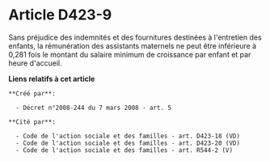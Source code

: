 # Article D423-9

Sans préjudice des indemnités et des fournitures destinées à l'entretien des enfants, la rémunération des assistants
maternels ne peut être inférieure à 0,281 fois le montant du salaire minimum de croissance par enfant et par heure d'accueil.

**Liens relatifs à cet article**

	**Créé par**:

	  - Décret n°2008-244 du 7 mars 2008 - art. 5

	**Cité par**:

	  - Code de l'action sociale et des familles - art. D423-18 (VD)
	  - Code de l'action sociale et des familles - art. D423-20 (VD)
	  - Code de l'action sociale et des familles - art. R544-2 (V)

